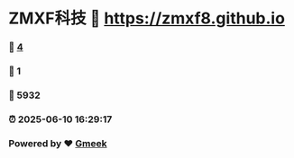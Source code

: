 # ZMXF科技 :link: https://zmxf8.github.io 
### :page_facing_up: [4](https://zmxf8.github.io/tag.html) 
### :speech_balloon: 1 
### :hibiscus: 5932 
### :alarm_clock: 2025-06-10 16:29:17 
### Powered by :heart: [Gmeek](https://github.com/Meekdai/Gmeek)
